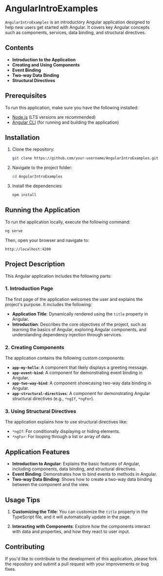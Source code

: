 
# AngularIntroExamples

`AngularIntroExamples` is an introductory Angular application designed to help new users get started with Angular. It covers key Angular concepts such as components, services, data binding, and structural directives.

## Contents

- **Introduction to the Application**
- **Creating and Using Components**
- **Event Binding**
- **Two-way Data Binding**
- **Structural Directives**

## Prerequisites

To run this application, make sure you have the following installed:

- [Node.js](https://nodejs.org/) (LTS versions are recommended)
- [Angular CLI](https://angular.io/cli) (for running and building the application)

## Installation

1. Clone the repository:

   ```bash
   git clone https://github.com/your-username/AngularIntroExamples.git
   ```

2. Navigate to the project folder:

   ```bash
   cd AngularIntroExamples
   ```

3. Install the dependencies:

   ```bash
   npm install
   ```

## Running the Application

To run the application locally, execute the following command:

```bash
ng serve
```

Then, open your browser and navigate to:

```
http://localhost:4200
```

## Project Description

This Angular application includes the following parts:

### 1. **Introduction Page**

The first page of the application welcomes the user and explains the project's purpose. It includes the following:

- **Application Title**: Dynamically rendered using the `title` property in Angular.
- **Introduction**: Describes the core objectives of the project, such as learning the basics of Angular, exploring Angular components, and understanding dependency injection through services.

### 2. **Creating Components**

The application contains the following custom components:

- **`app-my-hello`**: A component that likely displays a greeting message.
- **`app-event-bind`**: A component for demonstrating event binding in Angular.
- **`app-two-way-bind`**: A component showcasing two-way data binding in Angular.
- **`app-structural-directives`**: A component for demonstrating Angular structural directives (e.g., `*ngIf`, `*ngFor`).

### 3. **Using Structural Directives**

The application explains how to use structural directives like:

- `*ngIf`: For conditionally displaying or hiding elements.
- `*ngFor`: For looping through a list or array of data.

## Application Features

- **Introduction to Angular**: Explains the basic features of Angular, including components, data binding, and structural directives.
- **Event Binding**: Demonstrates how to bind events to methods in Angular.
- **Two-way Data Binding**: Shows how to create a two-way data binding between the component and the view.

## Usage Tips

1. **Customizing the Title**: You can customize the `title` property in the TypeScript file, and it will automatically update in the page.
   
2. **Interacting with Components**: Explore how the components interact with data and properties, and how they react to user input.

## Contributing

If you'd like to contribute to the development of this application, please fork the repository and submit a pull request with your improvements or bug fixes.
